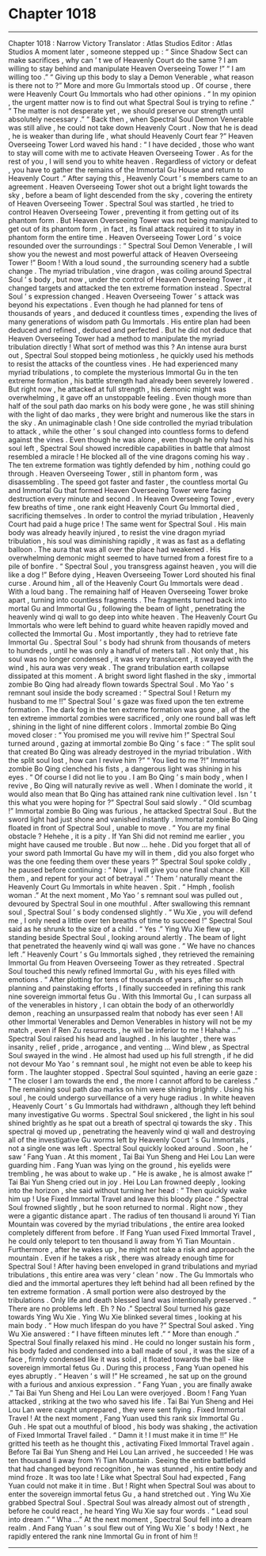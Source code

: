 
# Chapter 1018


---

Chapter 1018 : Narrow Victory
Translator :
Atlas Studios
Editor :
Atlas Studios
A moment later , someone stepped up : “ Since Shadow Sect can make sacrifices , why can ’ t we of Heavenly Court do the same ? I am willing to stay behind and manipulate Heaven Overseeing Tower !”
“ I am willing too .”
“ Giving up this body to slay a Demon Venerable , what reason is there not to ?”
More and more Gu Immortals stood up .
Of course , there were Heavenly Court Gu Immortals who had other opinions .
“ In my opinion , the urgent matter now is to find out what Spectral Soul is trying to refine .”
“ The matter is not desperate yet , we should preserve our strength until absolutely necessary .”
“ Back then , when Spectral Soul Demon Venerable was still alive , he could not take down Heavenly Court . Now that he is dead , he is weaker than during life , what should Heavenly Court fear ?”
Heaven Overseeing Tower Lord waved his hand : “ I have decided , those who want to stay will come with me to activate Heaven Overseeing Tower . As for the rest of you , I will send you to white heaven . Regardless of victory or defeat , you have to gather the remains of the Immortal Gu House and return to Heavenly Court .”
After saying this , Heavenly Court ’ s members came to an agreement .
Heaven Overseeing Tower shot out a bright light towards the sky , before a beam of light descended from the sky , covering the entirety of Heaven Overseeing Tower .
Spectral Soul was startled , he tried to control Heaven Overseeing Tower , preventing it from getting out of its phantom form .
But Heaven Overseeing Tower was not being manipulated to get out of its phantom form , in fact , its final attack required it to stay in phantom form the entire time .
Heaven Overseeing Tower Lord ’ s voice resounded over the surroundings : “ Spectral Soul Demon Venerable , I will show you the newest and most powerful attack of Heaven Overseeing Tower !”
Boom !
With a loud sound , the surrounding scenery had a subtle change .
The myriad tribulation , vine dragon , was coiling around Spectral Soul ’ s body , but now , under the control of Heaven Overseeing Tower , it changed targets and attacked the ten extreme formation instead .
Spectral Soul ’ s expression changed .
Heaven Overseeing Tower ’ s attack was beyond his expectations . Even though he had planned for tens of thousands of years , and deduced it countless times , expending the lives of many generations of wisdom path Gu Immortals . His entire plan had been deduced and refined , deduced and perfected .
But he did not deduce that Heaven Overseeing Tower had a method to manipulate the myriad tribulation directly !
What sort of method was this ?
An intense aura burst out , Spectral Soul stopped being motionless , he quickly used his methods to resist the attacks of the countless vines .
He had experienced many myriad tribulations , to complete the mysterious Immortal Gu in the ten extreme formation , his battle strength had already been severely lowered .
But right now , he attacked at full strength , his demonic might was overwhelming , it gave off an unstoppable feeling .
Even though more than half of the soul path dao marks on his body were gone , he was still shining with the light of dao marks , they were bright and numerous like the stars in the sky .
An unimaginable clash !
One side controlled the myriad tribulation to attack , while the other ’ s soul changed into countless forms to defend against the vines .
Even though he was alone , even though he only had his soul left , Spectral Soul showed incredible capabilities in battle that almost resembled a miracle !
He blocked all of the vine dragons coming his way .
The ten extreme formation was tightly defended by him , nothing could go through .
Heaven Overseeing Tower , still in phantom form , was disassembling .
The speed got faster and faster , the countless mortal Gu and Immortal Gu that formed Heaven Overseeing Tower were facing destruction every minute and second .
In Heaven Overseeing Tower , every few breaths of time , one rank eight Heavenly Court Gu Immortal died , sacrificing themselves .
In order to control the myriad tribulation , Heavenly Court had paid a huge price !
The same went for Spectral Soul .
His main body was already heavily injured , to resist the vine dragon myriad tribulation , his soul was diminishing rapidly , it was as fast as a deflating balloon .
The aura that was all over the place had weakened . His overwhelming demonic might seemed to have turned from a forest fire to a pile of bonfire .
“ Spectral Soul , you transgress against heaven , you will die like a dog !” Before dying , Heaven Overseeing Tower Lord shouted his final curse .
Around him , all of the Heavenly Court Gu Immortals were dead .
With a loud bang .
The remaining half of Heaven Overseeing Tower broke apart , turning into countless fragments .
The fragments turned back into mortal Gu and Immortal Gu , following the beam of light , penetrating the heavenly wind qi wall to go deep into white heaven .
The Heavenly Court Gu Immortals who were left behind to guard white heaven rapidly moved and collected the Immortal Gu . Most importantly , they had to retrieve fate Immortal Gu .
Spectral Soul ’ s body had shrunk from thousands of meters to hundreds , until he was only a handful of meters tall .
Not only that , his soul was no longer condensed , it was very translucent , it swayed with the wind , his aura was very weak .
The grand tribulation earth collapse dissipated at this moment .
A bright sword light flashed in the sky , immortal zombie Bo Qing had already flown towards Spectral Soul .
Mo Yao ’ s remnant soul inside the body screamed : “ Spectral Soul ! Return my husband to me !!”
Spectral Soul ’ s gaze was fixed upon the ten extreme formation . The dark fog in the ten extreme formation was gone , all of the ten extreme immortal zombies were sacrificed , only one round ball was left , shining in the light of nine different colors .
Immortal zombie Bo Qing moved closer : “ You promised me you will revive him !”
Spectral Soul turned around , gazing at immortal zombie Bo Qing ’ s face : “ The split soul that created Bo Qing was already destroyed in the myriad tribulation . With the split soul lost , how can I revive him ?”
“ You lied to me ?!” Immortal zombie Bo Qing clenched his fists , a dangerous light was shining in his eyes .
“ Of course I did not lie to you . I am Bo Qing ’ s main body , when I revive , Bo Qing will naturally revive as well . When I dominate the world , it would also mean that Bo Qing has attained rank nine cultivation level . Isn ’ t this what you were hoping for ?” Spectral Soul said slowly .
“ Old scumbag !” Immortal zombie Bo Qing was furious , he attacked Spectral Soul .
But the sword light had just shone and vanished instantly .
Immortal zombie Bo Qing floated in front of Spectral Soul , unable to move .
“ You are my final obstacle ? Hehehe , it is a pity . If Yan Shi did not remind me earlier , you might have caused me trouble . But now … hehe . Did you forget that all of your sword path Immortal Gu have my will in them , did you also forget who was the one feeding them over these years ?”
Spectral Soul spoke coldly , he paused before continuing : “ Now , I will give you one final chance . Kill them , and repent for your act of betrayal .”
‘ Them ’ naturally meant the Heavenly Court Gu Immortals in white heaven .
Spit .
“ Hmph , foolish woman .”
At the next moment , Mo Yao ’ s remnant soul was pulled out , devoured by Spectral Soul in one mouthful .
After swallowing this remnant soul , Spectral Soul ’ s body condensed slightly .
“ Wu Xie , you will defend me , I only need a little over ten breaths of time to succeed !” Spectral Soul said as he shrunk to the size of a child .
“ Yes .” Ying Wu Xie flew up , standing beside Spectral Soul , looking around alertly .
The beam of light that penetrated the heavenly wind qi wall was gone .
“ We have no chances left .” Heavenly Court ’ s Gu Immortals sighed , they retrieved the remaining Immortal Gu from Heaven Overseeing Tower as they retreated .
Spectral Soul touched this newly refined Immortal Gu , with his eyes filled with emotions .
“ After plotting for tens of thousands of years , after so much planning and painstaking efforts , I finally succeeded in refining this rank nine sovereign immortal fetus Gu . With this Immortal Gu , I can surpass all of the venerables in history , I can obtain the body of an otherworldly demon , reaching an unsurpassed realm that nobody has ever seen ! All other Immortal Venerables and Demon Venerables in history will not be my match , even if Ren Zu resurrects , he will be inferior to me ! Hahaha …”
Spectral Soul raised his head and laughed .
In his laughter , there was insanity , relief , pride , arrogance , and venting …
Wind blew , as Spectral Soul swayed in the wind .
He almost had used up his full strength , if he did not devour Mo Yao ’ s remnant soul , he might not even be able to keep his form .
The laughter stopped .
Spectral Soul squinted , having an eerie gaze : “ The closer I am towards the end , the more I cannot afford to be careless .”
The remaining soul path dao marks on him were shining brightly .
Using his soul , he could undergo surveillance of a very huge radius .
In white heaven , Heavenly Court ’ s Gu Immortals had withdrawn , although they left behind many investigative Gu worms .
Spectral Soul snickered , the light in his soul shined brightly as he spat out a breath of spectral qi towards the sky .
This spectral qi moved up , penetrating the heavenly wind qi wall and destroying all of the investigative Gu worms left by Heavenly Court ’ s Gu Immortals , not a single one was left .
Spectral Soul quickly looked around .
Soon , he ‘ saw ’ Fang Yuan .
At this moment , Tai Bai Yun Sheng and Hei Lou Lan were guarding him .
Fang Yuan was lying on the ground , his eyelids were trembling , he was about to wake up .
“ He is awake , he is almost awake !” Tai Bai Yun Sheng cried out in joy .
Hei Lou Lan frowned deeply , looking into the horizon , she said without turning her head : “ Then quickly wake him up ! Use Fixed Immortal Travel and leave this bloody place .”
Spectral Soul frowned slightly , but he soon returned to normal .
Right now , they were a gigantic distance apart . The radius of ten thousand li around Yi Tian Mountain was covered by the myriad tribulations , the entire area looked completely different from before . If Fang Yuan used Fixed Immortal Travel , he could only teleport to ten thousand li away from Yi Tian Mountain .
Furthermore , after he wakes up , he might not take a risk and approach the mountain . Even if he takes a risk , there was already enough time for Spectral Soul !
After having been enveloped in grand tribulations and myriad tribulations , this entire area was very ‘ clean ’ now .
The Gu Immortals who died and the immortal apertures they left behind had all been refined by the ten extreme formation . A small portion were also destroyed by the tribulations . Only life and death blessed land was intentionally preserved .
“ There are no problems left . Eh ? No .” Spectral Soul turned his gaze towards Ying Wu Xie .
Ying Wu Xie blinked several times , looking at his main body .
“ How much lifespan do you have ?” Spectral Soul asked .
Ying Wu Xie answered : “ I have fifteen minutes left .”
“ More than enough .” Spectral Soul finally relaxed his mind .
He could no longer sustain his form , his body faded and condensed into a ball made of soul , it was the size of a face , firmly condensed like it was solid , it floated towards the ball - like sovereign immortal fetus Gu .
During this process , Fang Yuan opened his eyes abruptly .
“ Heaven ’ s will !” He screamed , he sat up on the ground with a furious and anxious expression .
“ Fang Yuan , you are finally awake .” Tai Bai Yun Sheng and Hei Lou Lan were overjoyed .
Boom !
Fang Yuan attacked , striking at the two who saved his life .
Tai Bai Yun Sheng and Hei Lou Lan were caught unprepared , they were sent flying .
Fixed Immortal Travel !
At the next moment , Fang Yuan used this rank six Immortal Gu .
Guh .
He spat out a mouthful of blood , his body was shaking , the activation of Fixed Immortal Travel failed .
“ Damn it ! I must make it in time !!” He gritted his teeth as he thought this , activating Fixed Immortal Travel again .
Before Tai Bai Yun Sheng and Hei Lou Lan arrived , he succeeded !
He was ten thousand li away from Yi Tian Mountain .
Seeing the entire battlefield that had changed beyond recognition , he was stunned , his entire body and mind froze .
It was too late !
Like what Spectral Soul had expected , Fang Yuan could not make it in time .
But !
Right when Spectral Soul was about to enter the sovereign immortal fetus Gu , a hand stretched out .
Ying Wu Xie grabbed Spectral Soul .
Spectral Soul was already almost out of strength , before he could react , he heard Ying Wu Xie say four words .
“ Lead soul into dream .”
“ Wha …”
At the next moment , Spectral Soul fell into a dream realm .
And Fang Yuan ’ s soul flew out of Ying Wu Xie ’ s body !
Next , he rapidly entered the rank nine Immortal Gu in front of him !!

---

